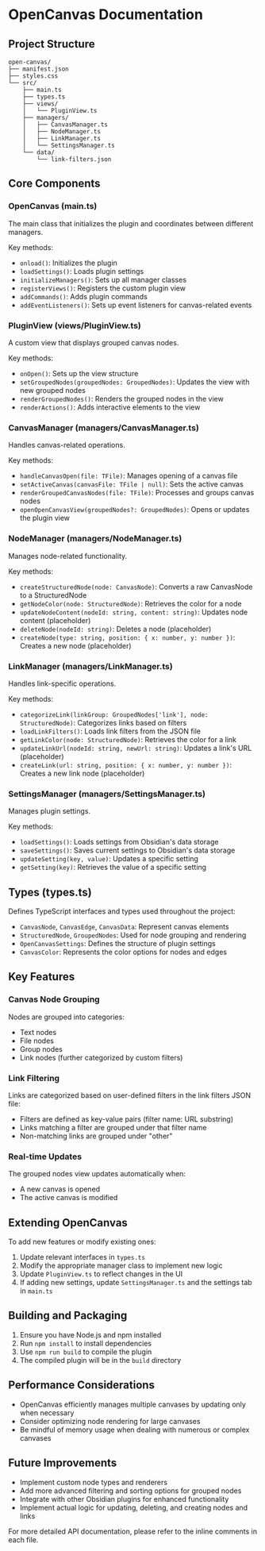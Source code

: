 # OpenCanvas Documentation

## Project Structure

```
open-canvas/
├── manifest.json
├── styles.css
└── src/
    ├── main.ts
    ├── types.ts
    ├── views/
    │   └── PluginView.ts
    ├── managers/
    │   ├── CanvasManager.ts
    │   ├── NodeManager.ts
    │   ├── LinkManager.ts
    │   └── SettingsManager.ts
    └── data/
        └── link-filters.json
```

## Core Components

### OpenCanvas (main.ts)

The main class that initializes the plugin and coordinates between different managers.

Key methods:
- `onload()`: Initializes the plugin
- `loadSettings()`: Loads plugin settings
- `initializeManagers()`: Sets up all manager classes
- `registerViews()`: Registers the custom plugin view
- `addCommands()`: Adds plugin commands
- `addEventListeners()`: Sets up event listeners for canvas-related events

### PluginView (views/PluginView.ts)

A custom view that displays grouped canvas nodes.

Key methods:
- `onOpen()`: Sets up the view structure
- `setGroupedNodes(groupedNodes: GroupedNodes)`: Updates the view with new grouped nodes
- `renderGroupedNodes()`: Renders the grouped nodes in the view
- `renderActions()`: Adds interactive elements to the view

### CanvasManager (managers/CanvasManager.ts)

Handles canvas-related operations.

Key methods:
- `handleCanvasOpen(file: TFile)`: Manages opening of a canvas file
- `setActiveCanvas(canvasFile: TFile | null)`: Sets the active canvas
- `renderGroupedCanvasNodes(file: TFile)`: Processes and groups canvas nodes
- `openOpenCanvasView(groupedNodes?: GroupedNodes)`: Opens or updates the plugin view

### NodeManager (managers/NodeManager.ts)

Manages node-related functionality.

Key methods:
- `createStructuredNode(node: CanvasNode)`: Converts a raw CanvasNode to a StructuredNode
- `getNodeColor(node: StructuredNode)`: Retrieves the color for a node
- `updateNodeContent(nodeId: string, content: string)`: Updates node content (placeholder)
- `deleteNode(nodeId: string)`: Deletes a node (placeholder)
- `createNode(type: string, position: { x: number, y: number })`: Creates a new node (placeholder)

### LinkManager (managers/LinkManager.ts)

Handles link-specific operations.

Key methods:
- `categorizeLink(linkGroup: GroupedNodes['link'], node: StructuredNode)`: Categorizes links based on filters
- `loadLinkFilters()`: Loads link filters from the JSON file
- `getLinkColor(node: StructuredNode)`: Retrieves the color for a link
- `updateLinkUrl(nodeId: string, newUrl: string)`: Updates a link's URL (placeholder)
- `createLink(url: string, position: { x: number, y: number })`: Creates a new link node (placeholder)

### SettingsManager (managers/SettingsManager.ts)

Manages plugin settings.

Key methods:
- `loadSettings()`: Loads settings from Obsidian's data storage
- `saveSettings()`: Saves current settings to Obsidian's data storage
- `updateSetting(key, value)`: Updates a specific setting
- `getSetting(key)`: Retrieves the value of a specific setting

## Types (types.ts)

Defines TypeScript interfaces and types used throughout the project:
- `CanvasNode`, `CanvasEdge`, `CanvasData`: Represent canvas elements
- `StructuredNode`, `GroupedNodes`: Used for node grouping and rendering
- `OpenCanvasSettings`: Defines the structure of plugin settings
- `CanvasColor`: Represents the color options for nodes and edges

## Key Features

### Canvas Node Grouping

Nodes are grouped into categories:
- Text nodes
- File nodes
- Group nodes
- Link nodes (further categorized by custom filters)

### Link Filtering

Links are categorized based on user-defined filters in the link filters JSON file:
- Filters are defined as key-value pairs (filter name: URL substring)
- Links matching a filter are grouped under that filter name
- Non-matching links are grouped under "other"

### Real-time Updates

The grouped nodes view updates automatically when:
- A new canvas is opened
- The active canvas is modified

## Extending OpenCanvas

To add new features or modify existing ones:

1. Update relevant interfaces in `types.ts`
2. Modify the appropriate manager class to implement new logic
3. Update `PluginView.ts` to reflect changes in the UI
4. If adding new settings, update `SettingsManager.ts` and the settings tab in `main.ts`

## Building and Packaging

1. Ensure you have Node.js and npm installed
2. Run `npm install` to install dependencies
3. Use `npm run build` to compile the plugin
4. The compiled plugin will be in the `build` directory

## Performance Considerations

- OpenCanvas efficiently manages multiple canvases by updating only when necessary
- Consider optimizing node rendering for large canvases
- Be mindful of memory usage when dealing with numerous or complex canvases

## Future Improvements

- Implement custom node types and renderers
- Add more advanced filtering and sorting options for grouped nodes
- Integrate with other Obsidian plugins for enhanced functionality
- Implement actual logic for updating, deleting, and creating nodes and links

For more detailed API documentation, please refer to the inline comments in each file.